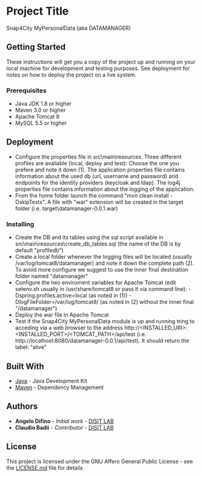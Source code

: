 # Project Title

Snap4City MyPersonalData (aka DATAMANAGER)

## Getting Started

These instructions will get you a copy of the project up and running on your local machine for development and testing purposes. See deployment for notes on how to deploy the project on a live system.

### Prerequisites

* Java JDK 1.8 or higher
* Maven 3.0 or higher
* Apache Tomcat 8
* MySQL 5.5 or higher

## Deployment

* Configure the properties file in src\main\resources. Three different profiles are available (local, deploy and test): Choose the one you prefere and note it down (1). The application properties file contains information about the used db (url, username and password) and endpoints for the identity providers (keycloak and ldap). The log4j properties file contains information about the logging of the application.
* From the home folder launch the command "mvn clean install -DskipTests". A file with "war" extension will be created in the target folder (i.e. target\datamanager-0.0.1.war)

### Installing

* Create the DB and its tables using the sql script available in src\main\resources\create_db_tables.sql (the name of the DB is by default "profiledb")
* Create a local folder whenever the logging files will be located (usually /var/log/tomcat8/datamanager) and note it down the complete path (2). To avoid more configure we suggest to use the inner final destination folder named "datamanager"
* Configure the two enviroment variables for Apache Tomcat (edit setenv.sh usually in /usr/share/tomcat8 or pass it via command line): -Dspring.profiles.active=local (as noted in (1)) -DlogFileFolder=/var/log/tomcat8/ (as noted in (2) without the inner final "/datamanager")
* Deploy the war file in Apache Tomcat 
* Test if the Snap4City MyPersonalData module is up and running tring to acceding via a web browser to the address http://<INSTALLED_URI>:<INSTALLED_PORT>/<TOMCAT_PATH>/api/test (i.e. http://localhost:8080/datamanager-0.0.1/api/test). It should return the label: "alive"

## Built With

* [Java](https://www.oracle.com) - Java Development Kit
* [Maven](https://maven.apache.org/) - Dependency Management

## Authors

* **Angelo Difino** - *Initial work* - [DISIT LAB](https://github.com/disit)
* **Claudio Badii** - *Contributor* - [DISIT LAB](https://github.com/disit)

## License

This project is licensed under the GNU Affero General Public License - see the [LICENSE.md](LICENSE) file for details